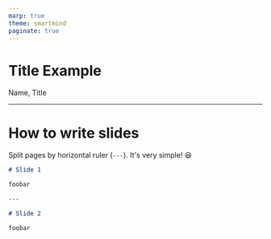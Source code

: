 ```yaml
---
marp: true
theme: smartmind
paginate: true
---
```


<!-- _class: lead -->
# Title Example

Name, Title

---

# How to write slides

Split pages by horizontal ruler (`---`). It's very simple! :satisfied:

```markdown
# Slide 1

foobar

---

# Slide 2

foobar
```